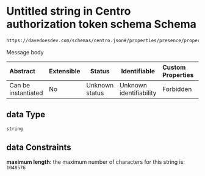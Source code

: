 # Untitled string in Centro authorization token schema Schema

```txt
https://davedoesdev.com/schemas/centro.json#/properties/presence/properties/connect/properties/data
```

Message body


| Abstract            | Extensible | Status         | Identifiable            | Custom Properties | Additional Properties | Access Restrictions | Defined In                                                                                  |
| :------------------ | ---------- | -------------- | ----------------------- | :---------------- | --------------------- | ------------------- | ------------------------------------------------------------------------------------------- |
| Can be instantiated | No         | Unknown status | Unknown identifiability | Forbidden         | Allowed               | none                | [default_authz_token.schema.json\*](default_authz_token.schema.json "open original schema") |

## data Type

`string`

## data Constraints

**maximum length**: the maximum number of characters for this string is: `1048576`
